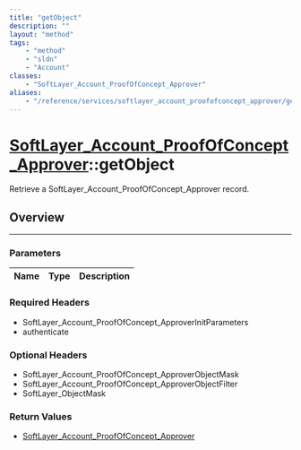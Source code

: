 ```yaml
---
title: "getObject"
description: ""
layout: "method"
tags:
    - "method"
    - "sldn"
    - "Account"
classes:
    - "SoftLayer_Account_ProofOfConcept_Approver"
aliases:
    - "/reference/services/softlayer_account_proofofconcept_approver/getObject"
---
```

# [SoftLayer_Account_ProofOfConcept_Approver](/reference/services/SoftLayer_Account_ProofOfConcept_Approver)::getObject


Retrieve a SoftLayer_Account_ProofOfConcept_Approver record.


## Overview 


-----

### Parameters 
|Name | Type | Description |
| --- | --- | --- |


### Required Headers
* SoftLayer_Account_ProofOfConcept_ApproverInitParameters
* authenticate


### Optional Headers
* SoftLayer_Account_ProofOfConcept_ApproverObjectMask
* SoftLayer_Account_ProofOfConcept_ApproverObjectFilter
* SoftLayer_ObjectMask

### Return Values
* <a href='/reference/datatypes/SoftLayer_Account_ProofOfConcept_Approver'>SoftLayer_Account_ProofOfConcept_Approver </a>




